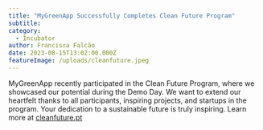 ```yaml
---
title: "MyGreenApp Successfully Completes Clean Future Program"
subtitle: 
category:
  - Incubator
author: Francisca Falcão
date: 2023-08-15T13:02:00.000Z
featureImage: /uploads/cleanfuture.jpeg
---
```

MyGreenApp recently participated in the Clean Future Program, where we showcased our potential during the Demo Day. We want to extend our heartfelt thanks to all participants, inspiring projects, and startups in the program. Your dedication to a sustainable future is truly inspiring. Learn more at [cleanfuture.pt](https://www.cleanfuture.pt/)

